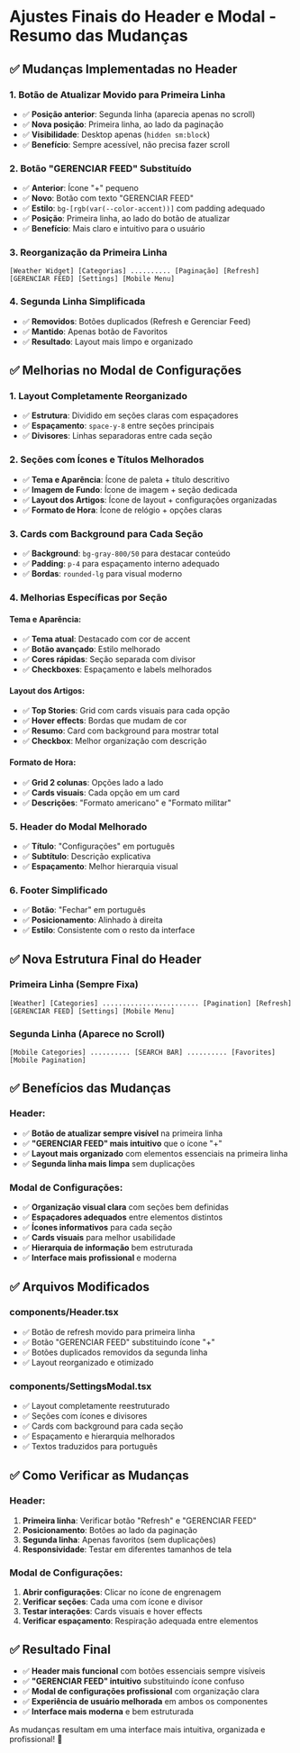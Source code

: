 # Ajustes Finais do Header e Modal - Resumo das Mudanças

## ✅ Mudanças Implementadas no Header

### **1. Botão de Atualizar Movido para Primeira Linha**
- ✅ **Posição anterior**: Segunda linha (aparecia apenas no scroll)
- ✅ **Nova posição**: Primeira linha, ao lado da paginação
- ✅ **Visibilidade**: Desktop apenas (`hidden sm:block`)
- ✅ **Benefício**: Sempre acessível, não precisa fazer scroll

### **2. Botão "GERENCIAR FEED" Substituído**
- ✅ **Anterior**: Ícone "+" pequeno
- ✅ **Novo**: Botão com texto "GERENCIAR FEED"
- ✅ **Estilo**: `bg-[rgb(var(--color-accent))]` com padding adequado
- ✅ **Posição**: Primeira linha, ao lado do botão de atualizar
- ✅ **Benefício**: Mais claro e intuitivo para o usuário

### **3. Reorganização da Primeira Linha**
```
[Weather Widget] [Categorias] .......... [Paginação] [Refresh] [GERENCIAR FEED] [Settings] [Mobile Menu]
```

### **4. Segunda Linha Simplificada**
- ✅ **Removidos**: Botões duplicados (Refresh e Gerenciar Feed)
- ✅ **Mantido**: Apenas botão de Favoritos
- ✅ **Resultado**: Layout mais limpo e organizado

## ✅ Melhorias no Modal de Configurações

### **1. Layout Completamente Reorganizado**
- ✅ **Estrutura**: Dividido em seções claras com espaçadores
- ✅ **Espaçamento**: `space-y-8` entre seções principais
- ✅ **Divisores**: Linhas separadoras entre cada seção

### **2. Seções com Ícones e Títulos Melhorados**
- ✅ **Tema e Aparência**: Ícone de paleta + título descritivo
- ✅ **Imagem de Fundo**: Ícone de imagem + seção dedicada
- ✅ **Layout dos Artigos**: Ícone de layout + configurações organizadas
- ✅ **Formato de Hora**: Ícone de relógio + opções claras

### **3. Cards com Background para Cada Seção**
- ✅ **Background**: `bg-gray-800/50` para destacar conteúdo
- ✅ **Padding**: `p-4` para espaçamento interno adequado
- ✅ **Bordas**: `rounded-lg` para visual moderno

### **4. Melhorias Específicas por Seção**

#### **Tema e Aparência:**
- ✅ **Tema atual**: Destacado com cor de accent
- ✅ **Botão avançado**: Estilo melhorado
- ✅ **Cores rápidas**: Seção separada com divisor
- ✅ **Checkboxes**: Espaçamento e labels melhorados

#### **Layout dos Artigos:**
- ✅ **Top Stories**: Grid com cards visuais para cada opção
- ✅ **Hover effects**: Bordas que mudam de cor
- ✅ **Resumo**: Card com background para mostrar total
- ✅ **Checkbox**: Melhor organização com descrição

#### **Formato de Hora:**
- ✅ **Grid 2 colunas**: Opções lado a lado
- ✅ **Cards visuais**: Cada opção em um card
- ✅ **Descrições**: "Formato americano" e "Formato militar"

### **5. Header do Modal Melhorado**
- ✅ **Título**: "Configurações" em português
- ✅ **Subtítulo**: Descrição explicativa
- ✅ **Espaçamento**: Melhor hierarquia visual

### **6. Footer Simplificado**
- ✅ **Botão**: "Fechar" em português
- ✅ **Posicionamento**: Alinhado à direita
- ✅ **Estilo**: Consistente com o resto da interface

## ✅ Nova Estrutura Final do Header

### **Primeira Linha (Sempre Fixa)**
```
[Weather] [Categories] ........................ [Pagination] [Refresh] [GERENCIAR FEED] [Settings] [Mobile Menu]
```

### **Segunda Linha (Aparece no Scroll)**
```
[Mobile Categories] .......... [SEARCH BAR] .......... [Favorites] [Mobile Pagination]
```

## ✅ Benefícios das Mudanças

### **Header:**
- ✅ **Botão de atualizar sempre visível** na primeira linha
- ✅ **"GERENCIAR FEED" mais intuitivo** que o ícone "+"
- ✅ **Layout mais organizado** com elementos essenciais na primeira linha
- ✅ **Segunda linha mais limpa** sem duplicações

### **Modal de Configurações:**
- ✅ **Organização visual clara** com seções bem definidas
- ✅ **Espaçadores adequados** entre elementos distintos
- ✅ **Ícones informativos** para cada seção
- ✅ **Cards visuais** para melhor usabilidade
- ✅ **Hierarquia de informação** bem estruturada
- ✅ **Interface mais profissional** e moderna

## ✅ Arquivos Modificados

### **components/Header.tsx**
- ✅ Botão de refresh movido para primeira linha
- ✅ Botão "GERENCIAR FEED" substituindo ícone "+"
- ✅ Botões duplicados removidos da segunda linha
- ✅ Layout reorganizado e otimizado

### **components/SettingsModal.tsx**
- ✅ Layout completamente reestruturado
- ✅ Seções com ícones e divisores
- ✅ Cards com background para cada seção
- ✅ Espaçamento e hierarquia melhorados
- ✅ Textos traduzidos para português

## ✅ Como Verificar as Mudanças

### **Header:**
1. **Primeira linha**: Verificar botão "Refresh" e "GERENCIAR FEED"
2. **Posicionamento**: Botões ao lado da paginação
3. **Segunda linha**: Apenas favoritos (sem duplicações)
4. **Responsividade**: Testar em diferentes tamanhos de tela

### **Modal de Configurações:**
1. **Abrir configurações**: Clicar no ícone de engrenagem
2. **Verificar seções**: Cada uma com ícone e divisor
3. **Testar interações**: Cards visuais e hover effects
4. **Verificar espaçamento**: Respiração adequada entre elementos

## ✅ Resultado Final

- ✅ **Header mais funcional** com botões essenciais sempre visíveis
- ✅ **"GERENCIAR FEED" intuitivo** substituindo ícone confuso
- ✅ **Modal de configurações profissional** com organização clara
- ✅ **Experiência de usuário melhorada** em ambos os componentes
- ✅ **Interface mais moderna** e bem estruturada

As mudanças resultam em uma interface mais intuitiva, organizada e profissional! 🎉
